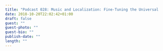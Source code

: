 ```yaml
---
title: "Podcast 028: Music and Localization: Fine-Tuning the Universal Language"
date: 2018-10-20T22:02:42+01:00
draft: false
guest: ""
guest-photo: ""
guest-bio: ""
publish-date: ""
length: ""
---
```


